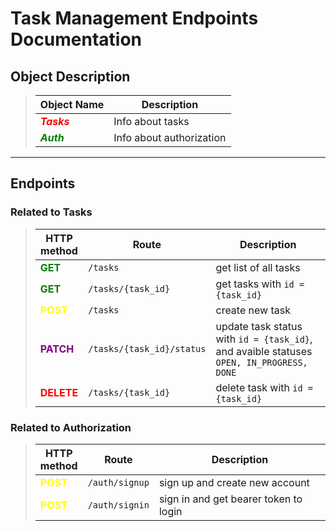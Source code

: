 # Task Management Endpoints Documentation

## Object Description

> | Object Name                            | Description              |
> | -------------------------------------- | ------------------------ |
> | <font color="red">**_Tasks_** </font>  | Info about tasks         |
> | <font color="green">**_Auth_** </font> | Info about authorization |

---

## Endpoints

### Related to Tasks

> | HTTP <br> method                        | Route                     | Description                                                                              |
> | --------------------------------------- | ------------------------- | ---------------------------------------------------------------------------------------- |
> | <font color="green"> **GET** </font>    | `/tasks`                  | get list of all tasks                                                                    |
> | <font color="green"> **GET** </font>    | `/tasks/{task_id}`        | get tasks with `id = {task_id}`                                                          |
> | <font color="yellow"> **POST** </font>  | `/tasks`                  | create new task                                                                          |
> | <font color="purple"> **PATCH** </font> | `/tasks/{task_id}/status` | update task status with `id = {task_id}`, and avaible statuses `OPEN, IN_PROGRESS, DONE` |
> | <font color="red"> **DELETE** </font>   | `/tasks/{task_id}`        | delete task with `id = {task_id}`                                                        |

### Related to Authorization

> | HTTP <br> method                       | Route          | Description                           |
> | -------------------------------------- | -------------- | ------------------------------------- |
> | <font color="yellow"> **POST** </font> | `/auth/signup` | sign up and create new account        |
> | <font color="yellow"> **POST** </font> | `/auth/signin` | sign in and get bearer token to login |
